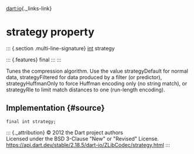[dart:io](../../dart-io/dart-io-library){._links-link}

strategy property
=================

::: {.section .multi-line-signature}
[int](../../dart-core/int-class) strategy

::: {.features}
final
:::
:::

Tunes the compression algorithm. Use the value strategyDefault for
normal data, strategyFiltered for data produced by a filter (or
predictor), strategyHuffmanOnly to force Huffman encoding only (no
string match), or strategyRle to limit match distances to one
(run-length encoding).

Implementation {#source}
--------------

``` {.language-dart data-language="dart"}
final int strategy;
```

::: {._attribution}
© 2012 the Dart project authors\
Licensed under the BSD 3-Clause \"New\" or \"Revised\" License.\
<https://api.dart.dev/stable/2.18.5/dart-io/ZLibCodec/strategy.html>
:::
